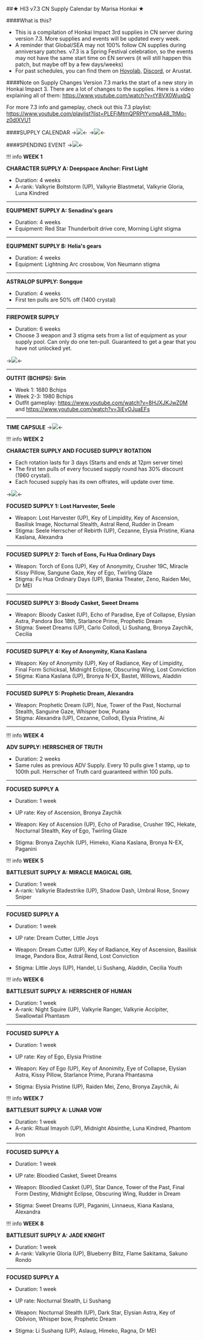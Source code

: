 ##★ HI3 v7.3 CN Supply Calendar by Marisa Honkai ★

####What is this?
- This is a compilation of Honkai Impact 3rd supplies in CN server during version 7.3. More supplies and events will be updated every week.
- A reminder that Global/SEA may not 100% follow CN supplies during anniversary patches. v7.3 is a Spring Festival celebration, so the events may not have the same start time on EN servers (it will still happen this patch, but maybe off by a few days/weeks)
- For past schedules, you can find them on [Hoyolab](https://www.hoyolab.com/creatorCollection/441315), [Discord](https://discord.gg/marisahonkai), or Arustat. 

####Note on Supply Changes
Version 7.3 marks the start of a new story in Honkai Impact 3. There are a lot of changes to the supplies. Here is a video explaining all of them: https://www.youtube.com/watch?v=tY8VX0WuxbQ

For more 7.3 info and gameplay, check out this 7.3 playlist: https://www.youtube.com/playlist?list=PLEFjMtmQPRPtYvmpA48_TtMo-z0dlXVU1


####SUPPLY CALENDAR
->![](https://i.imgur.com/SF3sUk7.jpeg)<-
->![](https://i.imgur.com/Cft66Kt.png)<-

####SPENDING EVENT
->![](https://i.imgur.com/tDi43Iq.png)<-

!!! info
	**WEEK 1**

**CHARACTER SUPPLY A: Deepspace Anchor: First Light**
- Duration: 4 weeks
- A-rank: Valkyrie Boltstorm (UP), Valkyrie Blastmetal, Valkyrie Gloria, Luna Kindred

---

**EQUIPMENT SUPPLY A: Senadina's gears**
- Duration: 4 weeks
- Equipment: Red Star Thunderbolt drive core, Morning Light stigma

---

**EQUIPMENT SUPPLY B: Helia's gears**
- Duration: 4 weeks
- Equipment:  Lightning Arc crossbow, Von Neumann stigma

---

**ASTRALOP SUPPLY: Songque**
- Duration: 4 weeks
- First ten pulls are 50% off (1400 crystal)

---

**FIREPOWER SUPPLY**
- Duration: 6 weeks
- Choose 3 weapon and 3 stigma sets from a list of equipment as your supply pool. Can only do one ten-pull. Guaranteed to get a gear that you have not unlocked yet.

->![](https://upload-os-bbs.hoyolab.com/upload/2024/02/01/1021101/3eed52031305d63f9138d91ca47ccc76_8762546996734606386.png)<-

---

**OUTFIT (BCHIPS): Sirin**
- Week 1: 1680 Bchips 
- Week 2-3: 1980 Bchips
- Outfit gameplay: https://www.youtube.com/watch?v=8HJXJKJwZ0M and https://www.youtube.com/watch?v=3iEyOJuaEFs

---

**TIME CAPSULE**
->![](https://upload-os-bbs.hoyolab.com/upload/2024/02/01/1021101/4c3ba58ec75f29ad9f1db448d81ceda8_4798679317900228153.png)<-


!!! info
	**WEEK 2**

**CHARACTER SUPPLY AND FOCUSED SUPPLY ROTATION**
- Each rotation lasts for 3 days (Starts and ends at 12pm server time)
- The first ten pulls of every focused supply round has 30% discount (1960 crystal).
- Each focused supply has its own offrates, will update over time.


->![](https://i.imgur.com/vj2L4B1.png)<-


**FOCUSED SUPPLY 1: Lost Harvester, Seele**
- Weapon: Lost Harvester (UP), Key of Limpidity, Key of Ascension, Basilisk Image, Nocturnal Stealth, Astral Rend, Rudder in Dream
- Stigma: Seele Herrscher of Rebirth (UP), Cezanne, Elysia Pristine, Kiana Kaslana, Alexandra

---

**FOCUSED SUPPLY 2: Torch of Eons, Fu Hua Ordinary Days**
- Weapon: Torch of Eons (UP), Key of Anonymity, Crusher 19C, Miracle Kissy Pillow, Sangune Gaze, Key of Ego, Twirling Glaze
- Stigma: Fu Hua Ordinary Days (UP), Bianka Theater, Zeno, Raiden Mei, Dr MEI

---

**FOCUSED SUPPLY 3: Bloody Casket, Sweet Dreams**
- Weapon: Bloody Casket (UP), Echo of Paradise, Eye of Collapse, Elysian Astra, Pandora Box 18th, Starlance Prime, Prophetic Dream
- Stigma: Sweet Dreams (UP), Carlo Collodi, Li Sushang, Bronya Zaychik, Cecilia

---

**FOCUSED SUPPLY 4: Key of Anonymity, Kiana Kaslana**
- Weapon: Key of Anonymity (UP), Key of Radiance, Key of Limpidity, Final Form Schicksal, Midnight Eclipse, Obscuring Wing, Lost Conviction
- Stigma: Kiana Kaslana (UP), Bronya N-EX, Bastet, Willows, Aladdin

---
**FOCUSED SUPPLY 5: Prophetic Dream, Alexandra**
- Weapon: Prophetic Dream (UP), Nue, Tower of the Past, Nocturnal Stealth, Sanguine Gaze, Whisper bow, Purana
- Stigma: Alexandra (UP), Cezanne, Collodi, Elysia Pristine, Ai

---

!!! info
	**WEEK 4**

**ADV SUPPLY: HERRSCHER OF TRUTH**
- Duration: 2 weeks
- Same rules as previous ADV Supply. Every 10 pulls give 1 stamp, up to 100th pull. Herrscher of Truth card guaranteed within 100 pulls.

---

**FOCUSED SUPPLY A**
- Duration: 1 week
- UP rate:  Key of Ascension, Bronya Zaychik

- Weapon: Key of Ascension (UP), Echo of Paradise, Crusher 19C, Hekate, Nocturnal Stealth, Key of Ego, Twirling Glaze

- Stigma: Bronya Zaychik (UP), Himeko, Kiana Kaslana, Bronya N-EX, Paganini

!!! info
	**WEEK 5**

**BATTLESUIT SUPPLY A: MIRACLE MAGICAL GIRL**
- Duration: 1 week
- A-rank: Valkyrie Bladestrike (UP),  Shadow Dash, Umbral Rose, Snowy Sniper

---

**FOCUSED SUPPLY A**
- Duration: 1 week
- UP rate:  Dream Cutter, Little Joys

- Weapon: Dream Cutter (UP), Key of Radiance, Key of Ascension, Basilisk Image, Pandora Box, Astral Rend, Lost Conviction

- Stigma: Little Joys (UP), Handel, Li Sushang, Aladdin, Cecilia Youth

!!! info
	**WEEK 6**

**BATTLESUIT SUPPLY A: HERRSCHER OF HUMAN**
- Duration: 1 week
- A-rank: Night Squire (UP),  Valkyrie Ranger, Valkyrie Accipiter, Swallowtail Phantasm

---

**FOCUSED SUPPLY A**
- Duration: 1 week
- UP rate:  Key of Ego, Elysia Pristine

- Weapon: Key of Ego (UP), Key of Anonimity, Eye of Collapse, Elysian Astra, Kissy Pillow, Starlance Prime, Purana Phantasma

- Stigma: Elysia Pristine (UP), Raiden Mei, Zeno, Bronya Zaychik, Ai 


!!! info
	**WEEK 7**

**BATTLESUIT SUPPLY A: LUNAR VOW**
- Duration: 1 week
- A-rank: Ritual Imayoh (UP), Midnight Absinthe, Luna Kindred, Phantom Iron

---

**FOCUSED SUPPLY A**
- Duration: 1 week
- UP rate:  Bloodied Casket, Sweet Dreams

- Weapon: Bloodied Casket (UP), Star Dance, Tower of the Past, Final Form Destiny, Midnight Eclipse, Obscuring Wing, Rudder in Dream

- Stigma: Sweet Dreams (UP), Paganini, Linnaeus, Kiana Kaslana, Alexandra



!!! info
	**WEEK 8**

**BATTLESUIT SUPPLY A: JADE KNIGHT**
- Duration: 1 week
- A-rank: Valkyrie Gloria (UP), Blueberry Blitz, Flame Sakitama, Sakuno Rondo

---

**FOCUSED SUPPLY A**
- Duration: 1 week
- UP rate:  Nocturnal Stealth, Li Sushang

- Weapon: Nocturnal Stealth (UP), Dark Star, Elysian Astra, Key of Oblivion, Whisper bow, Prophetic Dream

- Stigma: Li Sushang (UP), Aslaug, Himeko, Ragna, Dr MEI